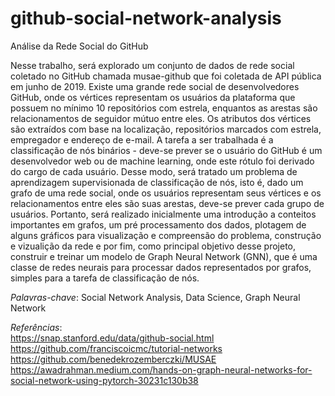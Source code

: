 # github-social-network-analysis

Análise da Rede Social do GitHub

Nesse trabalho, será explorado um conjunto de dados de rede social coletado no GitHub chamada musae-github que foi coletada de API pública em junho de 2019.
Existe uma grande rede social de desenvolvedores GitHub, onde os vértices representam os usuários da plataforma que possuem no mínimo 10 repositórios com estrela, enquantos as arestas são relacionamentos de seguidor mútuo entre eles. Os atributos dos vértices são extraídos com base na localização, repositórios marcados com estrela, empregador e endereço de e-mail. A tarefa a ser trabalhada é a classificação de nós binários - deve-se prever se o usuário do GitHub é um desenvolvedor web ou de machine learning, onde este rótulo foi derivado do cargo de cada usuário. Desse modo, será tratado um problema de aprendizagem supervisionada de classificação de nós, isto é, dado um grafo de uma rede social, onde os usuários representam seus vértices e os relacionamentos entre eles são suas arestas, deve-se prever cada grupo de usuários. Portanto, será realizado inicialmente uma introdução a conteitos importantes em grafos, um pré processamento dos dados, plotagem de alguns gráficos para visualização e compreensão do problema, construção e vizualição da rede e por fim, como principal objetivo desse projeto, construir e treinar um modelo de Graph Neural Network (GNN), que é uma classe de redes neurais para processar dados representados por grafos, simples para a tarefa de classificação de nós.

*Palavras-chave*: Social Network Analysis, Data Science, Graph Neural Network

*Referências*: \
https://snap.stanford.edu/data/github-social.html \
https://github.com/franciscoicmc/tutorial-networks \
https://github.com/benedekrozemberczki/MUSAE \
https://awadrahman.medium.com/hands-on-graph-neural-networks-for-social-network-using-pytorch-30231c130b38

